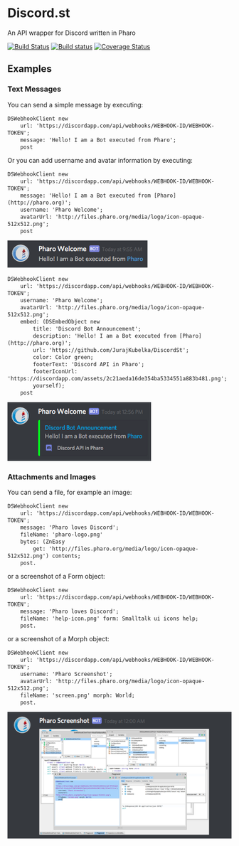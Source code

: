 # Discord.st
An API wrapper for Discord written in Pharo

[![Build Status](https://travis-ci.org/JurajKubelka/DiscordSt.svg?branch=master)](https://travis-ci.org/JurajKubelka/DiscordSt)
[![Build status](https://ci.appveyor.com/api/projects/status/enr9dgwos8ke340m/branch/master?svg=true)](https://ci.appveyor.com/project/JurajKubelka/discordst/branch/master)
[![Coverage Status](https://coveralls.io/repos/github/JurajKubelka/DiscordSt/badge.svg?branch=master)](https://coveralls.io/github/JurajKubelka/DiscordSt?branch=master)

## Examples

### Text Messages

You can send a simple message by executing:

```Smalltalk
DSWebhookClient new 
	url: 'https://discordapp.com/api/webhooks/WEBHOOK-ID/WEBHOOK-TOKEN';
	message: 'Hello! I am a Bot executed from Pharo';
	post
```

Or you can add username and avatar information by executing:

```Smalltalk
DSWebhookClient new 
	url: 'https://discordapp.com/api/webhooks/WEBHOOK-ID/WEBHOOK-TOKEN';
	message: 'Hello! I am a Bot executed from [Pharo](http://pharo.org)';
	username: 'Pharo Welcome';
	avatarUrl: 'http://files.pharo.org/media/logo/icon-opaque-512x512.png';
	post
```

![Bot example](assets/img/bot-example.png)

```Smalltalk
DSWebhookClient new 
	url: 'https://discordapp.com/api/webhooks/WEBHOOK-ID/WEBHOOK-TOKEN';
	username: 'Pharo Welcome';
	avatarUrl: 'http://files.pharo.org/media/logo/icon-opaque-512x512.png';
	embed: (DSEmbedObject new 
		title: 'Discord Bot Announcement'; 
		description: 'Hello! I am a Bot executed from [Pharo](http://pharo.org)';
		url: 'https://github.com/JurajKubelka/DiscordSt';
		color: Color green;
		footerText: 'Discord API in Pharo';
		footerIconUrl: 'https://discordapp.com/assets/2c21aeda16de354ba5334551a883b481.png';
		yourself);
	post
```

![Bot example](assets/img/embed-object.png)

### Attachments and Images

You can send a file, for example an image:

```Smalltalk
DSWebhookClient new 
	url: 'https://discordapp.com/api/webhooks/WEBHOOK-ID/WEBHOOK-TOKEN';
	message: 'Pharo loves Discord';
	fileName: 'pharo-logo.png' 
	bytes: (ZnEasy 
		get: 'http://files.pharo.org/media/logo/icon-opaque-512x512.png') contents;
	post.
```

or a screenshot of a Form object:

```Smalltalk
DSWebhookClient new 
	url: 'https://discordapp.com/api/webhooks/WEBHOOK-ID/WEBHOOK-TOKEN';
	message: 'Pharo loves Discord';
	fileName: 'help-icon.png' form: Smalltalk ui icons help;
	post.
```

or a screenshot of a Morph object:

```Smalltalk
DSWebhookClient new 
	url: 'https://discordapp.com/api/webhooks/WEBHOOK-ID/WEBHOOK-TOKEN';
	username: 'Pharo Screenshot';
	avatarUrl: 'http://files.pharo.org/media/logo/icon-opaque-512x512.png';
	fileName: 'screen.png' morph: World;
	post.
```

![Bot example](assets/img/morph-screenshot.png)

